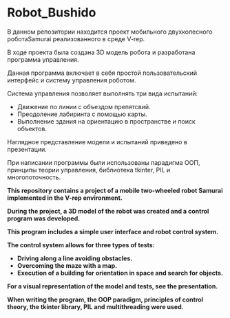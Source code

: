 # Robot_Bushido
<p> В данном репозитории находится проект мобильного двухколecного роботаSamurai  реализованного в среде V-rep.</p>
<p> В ходе проекта была создана 3D модель робота и разработана программа управления.</p>
<p> Данная программа включает в себя простой пользовательский интерфейс и систему управления роботом.</p>
<p> Система управления позволяет выполнять три вида испытаний:</p>
<ul>
  <li> Движение по линии с объездом препятсвий.</li>
<li> Преодоление лабиринта с помощью карты.</li>
<li> Выполнение здания на ориентацию в пространстве и поиск объектов.</li>
</ul>
<p> Наглядное представление модели и испытаний приведено в презентации.</p>
<p> При написании программы были использованы парадигма ООП, принципы  теории управления, библиотека tkinter,  PIL и многопоточность.</p>
<b>
<p> This repository contains a project of a mobile two-wheeled robot Samurai implemented in the V-rep environment. </p>
<p> During the project, a 3D model of the robot was created and a control program was developed. </p>
<p> This program includes a simple user interface and robot control system. </p>
<p> The control system allows for three types of tests: </p>
<ul>
  <li> Driving along a line avoiding obstacles. </li>
<li> Overcoming the maze with a map. </li>
<li> Execution of a building for orientation in space and search for objects. </li>
</ul>
<p> For a visual representation of the model and tests, see the presentation. </p>
<p> When writing the program, the OOP paradigm, principles of control theory, the tkinter library, PIL and multithreading were used. </p>
